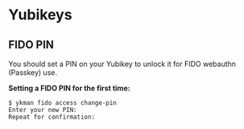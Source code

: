 # Yubikeys


## FIDO PIN

You should set a PIN on your Yubikey to unlock it for FIDO webauthn (Passkey) use.


**Setting a FIDO PIN for the first time:**

```shell
$ ykman fido access change-pin
Enter your new PIN: 
Repeat for confirmation: 
```

